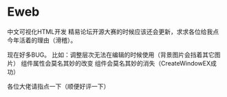 # Eweb
中文可视化HTML开发
精易论坛开源大赛的时候应该还会更新，求求各位给我点今年活着的理由（滑稽）。

现在好多BUG。
比如：调整层次无法在编辑的时候使用（背景图片会挡着其它图片）
组件属性会莫名其妙的改变
组件会莫名其妙的消失（CreateWindowEX成功）

各位大佬请指点一下（顺便好评一下）
